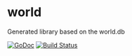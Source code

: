 world
=====

Generated library based on the world.db

[![GoDoc](https://godoc.org/github.com/peterhellberg/world?status.svg)](https://godoc.org/github.com/peterhellberg/world)
[![Build Status](https://travis-ci.org/peterhellberg/world.svg?branch=master)](https://travis-ci.org/peterhellberg/world)
